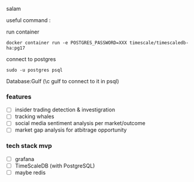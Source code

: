 salam

useful command : 

run container 
```console
docker container run -e POSTGRES_PASSWORD=XXX timescale/timescaledb-ha:pg17 
```

connect to postgres

```console
sudo -u postgres psql
``` 
Database:Gulf (\c gulf to connect to it in psql)

### features  
- [ ] insider trading detection & investigration
- [ ] tracking whales 
- [ ] social media sentiment analysis per market/outcome
- [ ] market gap analysis for atbitrage opportunity

### tech stack mvp 

- [ ] grafana 
- [ ] TimeScaleDB (with PostgreSQL)
- [ ] maybe redis
